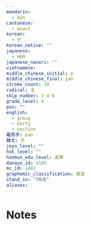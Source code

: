 ```yaml
---
mandarin:
  - bān
cantonese:
  - baan1
korean:
  - 반
korean_native: ""
japanese:
  - HAN
japanese_nanori: ""
vietnamese:
middle_chinese_initial: p
middle_chinese_final: ɣan
stroke_count: 10
radical: 玉
skip_number: 1-4-6
grade_level: 4
pos: ""
english:
  - group
  - party
  - section
羅馬字: pan
韓文: 판
joyo_level: ""
hsk_level: ""
hanmun_edu_level: 高等
danayo_id: 4185
mc_id: 1402
graphemic_classification: 會意
stand_in: "TRUE"
aliases:
---
```


# Notes
